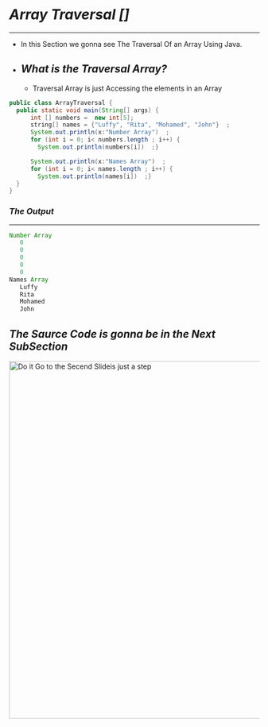 # *Array Traversal []* 
--- 
-  In this Section we gonna see The Traversal Of an Array  Using Java.
  
-  ## *What is the Traversal Array?*
  
    - Traversal Array is just Accessing the elements in an Array

```java
public class ArrayTraversal {
  public static void main(String[] args) {
      int [] numbers =  new int[5];
      string[] names = {"Luffy", "Rita", "Mohamed", "John"}  ;
      System.out.println(x:"Number Array")  ;
      for (int i = 0; i< numbers.length ; i++) {
        System.out.println(numbers[i])  ;}

      System.out.println(x:"Names Array")  ;
      for (int i = 0; i< names.length ; i++) {
        System.out.println(names[i])  ;}
  } 
}    
```

### *The Output*    
--- 
```java
Number Array
   0
   0
   0
   0
   0
Names Array
   Luffy
   Rita
   Mohamed
   John
```

## *The Saurce Code is gonna be in the Next SubSection*     

<img width="1280" height="720" alt="Do it Go to the Secend Slideis just a step" src="https://github.com/user-attachments/assets/3b4434f2-9914-4b61-a60a-acc28bc28f38" />


